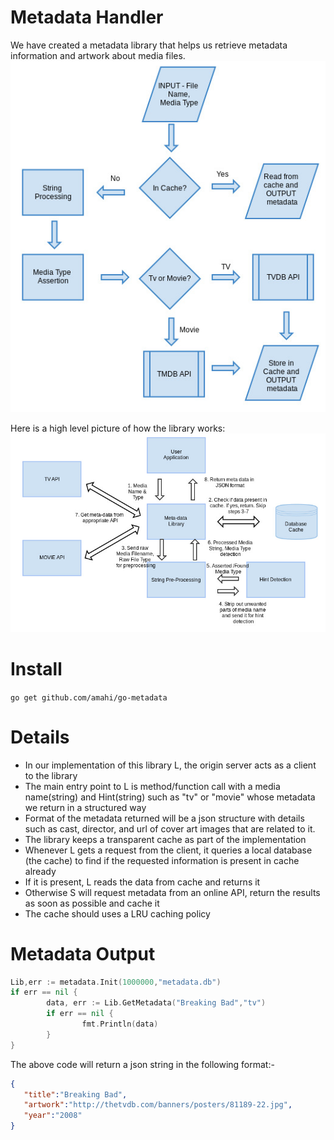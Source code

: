 Metadata Handler
==========
We have created a metadata library that helps us retrieve metadata information and artwork about media files.
![Metadata Flow](docs/img/metadata_flow.jpg)

Here is a high level picture of how the library works:
![Metadata Library Architecture](docs/img/metadata_server.jpg)



Install
=======
`go get github.com/amahi/go-metadata`

Details
=======
* In our implementation of this library L, the origin server acts as a client to the library
* The main entry point to L is method/function call with a media name(string) and Hint(string) such as "tv" or "movie" whose metadata we return in a structured way
* Format of the metadata returned will be a json structure with details such as cast, director, and url of cover art images that are related to it. 
* The library keeps a transparent cache as part of the implementation
* Whenever L gets a request from the client, it queries a local database (the cache) to find if the requested information is present in cache already
* If it is present, L reads the data from cache and returns it
* Otherwise S will request metadata from an online API, return the results as soon as possible and cache it
* The cache should uses a LRU caching policy

Metadata Output
============
```go
Lib,err := metadata.Init(1000000,"metadata.db")
if err == nil {
        data, err := Lib.GetMetadata("Breaking Bad","tv")
        if err == nil {
                fmt.Println(data)
        }
}
```

The above code will return a json string in the following format:-

```json
{
   "title":"Breaking Bad",
   "artwork":"http://thetvdb.com/banners/posters/81189-22.jpg",
   "year":"2008"
}
```
